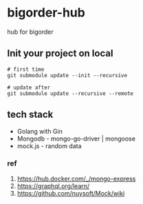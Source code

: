# bigorder-hub
hub for bigorder

## Init your project on local
```
# first time
git submodule update --init --recursive

# update after
git submodule update --recursive --remote
```

## tech stack
+ Golang with Gin
+ Mongodb - mongo-go-driver | mongoose
+ mock.js - random data

### ref
1. https://hub.docker.com/_/mongo-express
2. https://graphql.org/learn/
3. https://github.com/nuysoft/Mock/wiki
